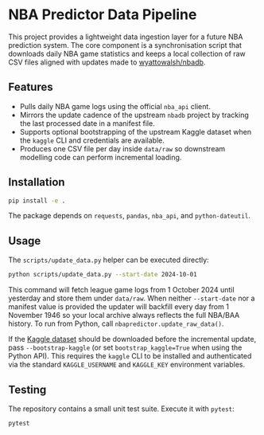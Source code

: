 # NBA Predictor Data Pipeline

This project provides a lightweight data ingestion layer for a future NBA prediction
system. The core component is a synchronisation script that downloads daily
NBA game statistics and keeps a local collection of raw CSV files aligned with
updates made to [wyattowalsh/nbadb](https://github.com/wyattowalsh/nbadb).

## Features

* Pulls daily NBA game logs using the official `nba_api` client.
* Mirrors the update cadence of the upstream `nbadb` project by tracking the
  last processed date in a manifest file.
* Supports optional bootstrapping of the upstream Kaggle dataset when the
  `kaggle` CLI and credentials are available.
* Produces one CSV file per day inside `data/raw` so downstream modelling
  code can perform incremental loading.

## Installation

```bash
pip install -e .
```

The package depends on `requests`, `pandas`, `nba_api`, and `python-dateutil`.

## Usage

The `scripts/update_data.py` helper can be executed directly:

```bash
python scripts/update_data.py --start-date 2024-10-01
```

This command will fetch league game logs from 1 October 2024 until yesterday
and store them under `data/raw`. When neither `--start-date` nor a manifest
value is provided the updater will backfill every day from 1 November 1946 so
your local archive always reflects the full NBA/BAA history. To run from
Python, call `nbapredictor.update_raw_data()`.

If the [Kaggle dataset](https://www.kaggle.com/datasets/wyattowalsh/basketball)
should be downloaded before the incremental update, pass
`--bootstrap-kaggle` (or set `bootstrap_kaggle=True` when using the Python API).
This requires the `kaggle` CLI to be installed and authenticated via the
standard `KAGGLE_USERNAME` and `KAGGLE_KEY` environment variables.

## Testing

The repository contains a small unit test suite. Execute it with `pytest`:

```bash
pytest
```
